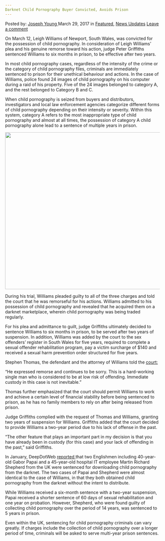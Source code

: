 ```yaml
---
Darknet Child Pornography Buyer Convicted, Avoids Prison
---
```

<article class="post-listing post-18870 post type-post status-publish format-standard has-post-thumbnail hentry category-deepdot-news category-news-updates tag-avoids tag-buyer tag-child tag-convicted tag-darknet tag-pornography tag-prison">
<div class="post-inner">
<p class="post-meta">
<span>Posted by: <a href="https://www.deepdotweb.com/author/josephyoung/" title="">Joseph Young </a></span>
<span>March 29, 2017</span>
<span>in <a href="https://www.deepdotweb.com/category/deepdot-news/" rel="category tag">Featured</a>, <a href="https://www.deepdotweb.com/category/news-updates/" rel="category tag">News Updates</a></span>
<span><a href="https://www.deepdotweb.com/2017/03/29/darknet-child-pornography-buyer-convicted-avoids-prison/#respond">Leave a comment</a></span>
</p>
<div class="clear"></div>
<div class="entry">
<p>On March 12, Leigh Williams of Newport, South Wales, was convicted for the possession of child pornography. In consideration of Leigh Williams’ plea and his genuine remorse toward his action, judge Peter Griffiths sentenced Williams to six months in prison, to be effective after two years.</p>
<p>In most child pornography cases, regardless of the intensity of the crime or the category of child pornography files, criminals are immediately sentenced to prison for their unethical behaviour and actions. In the case of Williams, police found 24 images of child pornography on his computer during a raid of his property. Five of the 24 images belonged to category A, and the rest belonged to Category B and C.</p>
<p>When child pornography is seized from buyers and distributors, investigators and local law enforcement agencies categorize different forms of child pornography depending on their intensity or severity. Within this system, category A refers to the most inappropriate type of child pornography and almost at all times, the possession of category A child pornography alone lead to a sentence of multiple years in prison.</p>
<p><img class="wp-image-18879 aligncenter" src="https://www.deepdotweb.com/wp-content/uploads/2017/03/word-image-63.png" width="769" height="511" srcset="https://www.deepdotweb.com/wp-content/uploads/2017/03/word-image-63.png 1700w, https://www.deepdotweb.com/wp-content/uploads/2017/03/word-image-63-300x199.png 300w, https://www.deepdotweb.com/wp-content/uploads/2017/03/word-image-63-1024x680.png 1024w" sizes="(max-width: 769px) 100vw, 769px"/></p>
<p>During his trial, Williams pleaded guilty to all of the three charges and told the court that he was remorseful for his actions. Williams admitted to his possession of child pornography and revealed that he acquired them on a darknet marketplace, wherein child pornography was being traded regularly.</p>
<p>For his plea and admittance to guilt, judge Griffiths ultimately decided to sentence Williams to six months in prison, to be served after two years of suspension. In addition, Williams was added by the court to the sex offenders’ register in South Wales for five years, required to complete a sexual offender rehabilitation program, pay a victim surcharge of $140 and received a sexual harm prevention order structured for five years.</p>
<p>Stephen Thomas, the defendant and the attorney of Williams told the <a href="http://www.southwalesargus.co.uk/news/15149369.Newport_man_escapes_jail_over_child_sex_images/#comments-anchor">court:</a></p>
<p>“He expressed remorse and continues to be sorry. This is a hard-working single man who is considered to be at low risk of offending. Immediate custody in this case is not inevitable.”</p>
<p>Thomas further emphasized that the court should permit Williams to work and achieve a certain level of financial stability before being sentenced to prison, as he has no family members to rely on after being released from prison.</p>
<p>Judge Griffiths complied with the request of Thomas and Williams, granting two years of suspension for Williams. Griffiths added that the court decided to provide Williams a two-year period due to his lack of offense in the past.</p>
<p>“The other feature that plays an important part in my decision is that you have already been in custody (for this case) and your lack of offending in the past,” said Griffiths.</p>
<p>In January, DeepDotWeb <a href="https://www.deepdotweb.com/2017/01/17/two-englishmen-sentenced-downloading-child-pornography-darknet/">reported </a>that two Englishmen including 40-year-old Gabor Papai and a 45-year-old hospital IT employee Martin Richard Shepherd from the UK were sentenced for downloading child pornography from the darknet. The two cases of Papai and Shepherd were almost identical to the case of Williams, in that they both obtained child pornography from the darknet without the intent to distribute.</p>
<p>While Williams received a six-month sentence with a two-year suspension, Papai received a shorter sentence of 60 days of sexual rehabilitation and one year on probation. However, Shepherd, who were found guilty of collecting child pornography over the period of 14 years, was sentenced to 5 years in prison.</p>
<p>Even within the UK, sentencing for child pornography criminals can vary greatly. If charges include the collection of child pornography over a longer period of time, criminals will be asked to serve multi-year prison sentences.</p>
</div>
<span style="display:none"><a href="https://www.deepdotweb.com/tag/avoids/" rel="tag">avoids</a> <a href="https://www.deepdotweb.com/tag/buyer/" rel="tag">buyer</a> <a href="https://www.deepdotweb.com/tag/child/" rel="tag">child</a> <a href="https://www.deepdotweb.com/tag/convicted/" rel="tag">convicted</a> <a href="https://www.deepdotweb.com/tag/darknet/" rel="tag">darknet</a> <a href="https://www.deepdotweb.com/tag/pornography/" rel="tag">pornography</a> <a href="https://www.deepdotweb.com/tag/prison/" rel="tag">prison</a></span> <span style="display:none" class="updated">2017-03-29</span>
<div style="display:none" class="vcard author" itemprop="author" itemscope itemtype="http://schema.org/Person"><strong class="fn" itemprop="name"><a href="https://www.deepdotweb.com/author/josephyoung/" title="Posts by Joseph Young" rel="author">Joseph Young</a></strong></div>
</div>
</article>

